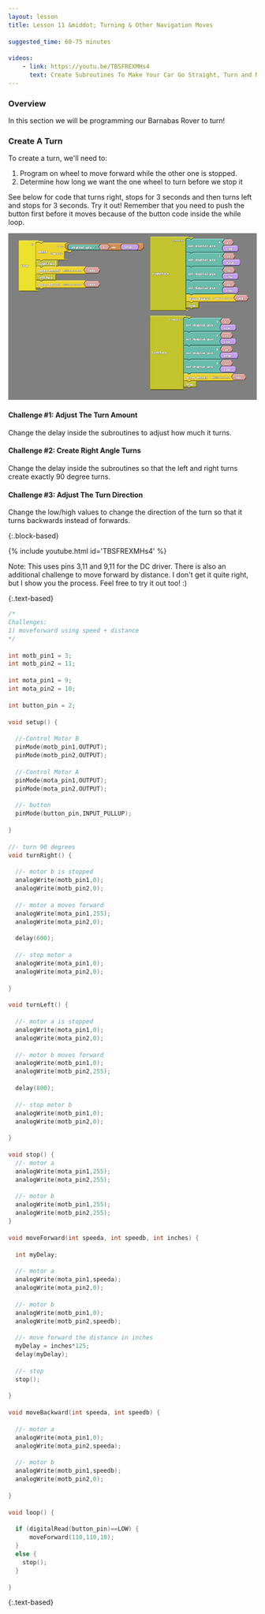 ```yaml
---
layout: lesson
title: Lesson 11 &middot; Turning & Other Navigation Moves

suggested_time: 60-75 minutes  

videos:
    - link: https://youtu.be/TBSFREXMHs4
      text: Create Subroutines To Make Your Car Go Straight, Turn and Move Based On Distance
---
```


### Overview

In this section we will be programming our Barnabas Rover to turn!

### Create A Turn

To create a turn, we'll need to:

1. Program on wheel to move forward while the other one is stopped.  
2. Determine how long we want the one wheel to turn before we stop it

<div markdown = "1">

See below for code that turns right, stops for 3 seconds and then turns left and stops for 3 seconds.  Try it out!  Remember that you need to push the button first before it moves because of the button code inside the while loop.

<img src="fig-7_4.png" style="zoom:100%;" class="image center" />

#### Challenge #1: Adjust The Turn Amount

Change the delay inside the subroutines to adjust how much it turns.

#### Challenge #2: Create Right Angle Turns

Change the delay inside the subroutines so that the left and right turns create exactly 90 degree turns.

#### Challenge #3: Adjust The Turn Direction

Change the low/high values to change the direction of the turn so that it turns backwards instead of forwards.

</div>{:.block-based}

<div markdown = "1">

{% include youtube.html id='TBSFREXMHs4' %}

Note: This uses pins 3,11 and 9,11 for the DC driver.  There is also an additional challenge to move forward by distance.  I don't get it quite right, but I show you the process.  Feel free to try it out too! :)

</div>{:.text-based}

```c
/*
Challenges:
1) moveforward using speed + distance
*/

int motb_pin1 = 3;
int motb_pin2 = 11;

int mota_pin1 = 9;
int mota_pin2 = 10;

int button_pin = 2;

void setup() {
  
  //-Control Motor B
  pinMode(motb_pin1,OUTPUT);
  pinMode(motb_pin2,OUTPUT);
  
  //-Control Motor A
  pinMode(mota_pin1,OUTPUT);
  pinMode(mota_pin2,OUTPUT);
  
  //- button
  pinMode(button_pin,INPUT_PULLUP);
  
}

//- turn 90 degrees
void turnRight() {
  
  //- motor b is stopped
  analogWrite(motb_pin1,0);
  analogWrite(motb_pin2,0);
  
  //- motor a moves forward
  analogWrite(mota_pin1,255);
  analogWrite(mota_pin2,0);
  
  delay(600);
  
  //- stop motor a
  analogWrite(mota_pin1,0);
  analogWrite(mota_pin2,0);
  
}

void turnLeft() {
  
  //- motor a is stopped
  analogWrite(mota_pin1,0);
  analogWrite(mota_pin2,0);
  
  //- motor b moves forward
  analogWrite(motb_pin1,0);
  analogWrite(motb_pin2,255);
  
  delay(800);
  
  //- stop motor b
  analogWrite(motb_pin1,0);
  analogWrite(motb_pin2,0);
  
}

void stop() {
  //- motor a
  analogWrite(mota_pin1,255);
  analogWrite(mota_pin2,255);
  
  //- motor b
  analogWrite(motb_pin1,255);
  analogWrite(motb_pin2,255);
}

void moveForward(int speeda, int speedb, int inches) {
  
  int myDelay;
  
  //- motor a
  analogWrite(mota_pin1,speeda);
  analogWrite(mota_pin2,0);
  
  //- motor b
  analogWrite(motb_pin1,0);
  analogWrite(motb_pin2,speedb);
  
  //- move forward the distance in inches
  myDelay = inches*125;
  delay(myDelay);
  
  //- stop
  stop();
  
}

void moveBackward(int speeda, int speedb) {
  
  //- motor a
  analogWrite(mota_pin1,0);
  analogWrite(mota_pin2,speeda);
  
  //- motor b
  analogWrite(motb_pin1,speedb);
  analogWrite(motb_pin2,0);
  
}

void loop() {
  
  if (digitalRead(button_pin)==LOW) {
      moveForward(110,110,10);   
  }
  else {
    stop();
  }

}
```
{:.text-based}




